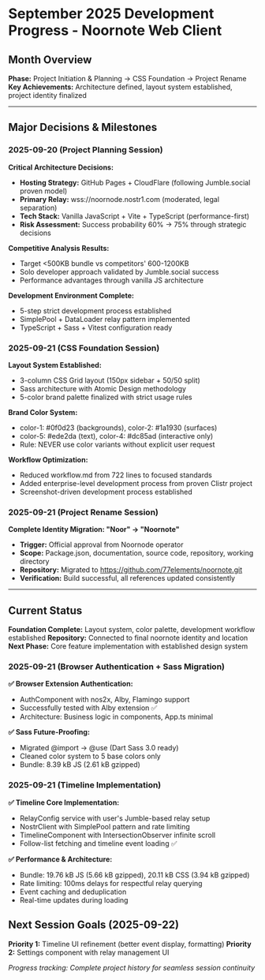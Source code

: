 # September 2025 Development Progress - Noornote Web Client

## Month Overview
**Phase:** Project Initiation & Planning → CSS Foundation → Project Rename
**Key Achievements:** Architecture defined, layout system established, project identity finalized

---

## Major Decisions & Milestones

### 2025-09-20 (Project Planning Session)

**Critical Architecture Decisions:**
- **Hosting Strategy:** GitHub Pages + CloudFlare (following Jumble.social proven model)
- **Primary Relay:** wss://noornode.nostr1.com (moderated, legal separation)
- **Tech Stack:** Vanilla JavaScript + Vite + TypeScript (performance-first)
- **Risk Assessment:** Success probability 60% → 75% through strategic decisions

**Competitive Analysis Results:**
- Target <500KB bundle vs competitors' 600-1200KB
- Solo developer approach validated by Jumble.social success
- Performance advantages through vanilla JS architecture

**Development Environment Complete:**
- 5-step strict development process established
- SimplePool + DataLoader relay pattern implemented
- TypeScript + Sass + Vitest configuration ready

### 2025-09-21 (CSS Foundation Session)

**Layout System Established:**
- 3-column CSS Grid layout (150px sidebar + 50/50 split)
- Sass architecture with Atomic Design methodology
- 5-color brand palette finalized with strict usage rules

**Brand Color System:**
- color-1: #0f0d23 (backgrounds), color-2: #1a1930 (surfaces)
- color-5: #ede2da (text), color-4: #dc85ad (interactive only)
- Rule: NEVER use color variants without explicit user request

**Workflow Optimization:**
- Reduced workflow.md from 722 lines to focused standards
- Added enterprise-level development process from proven Clistr project
- Screenshot-driven development process established

### 2025-09-21 (Project Rename Session)

**Complete Identity Migration: "Noor" → "Noornote"**
- **Trigger:** Official approval from Noornode operator
- **Scope:** Package.json, documentation, source code, repository, working directory
- **Repository:** Migrated to https://github.com/77elements/noornote.git
- **Verification:** Build successful, all references updated consistently

---

## Current Status
**Foundation Complete:** Layout system, color palette, development workflow established
**Repository:** Connected to final noornote identity and location
**Next Phase:** Core feature implementation with established design system

### 2025-09-21 (Browser Authentication + Sass Migration)

**✅ Browser Extension Authentication:**
- AuthComponent with nos2x, Alby, Flamingo support
- Successfully tested with Alby extension ✅
- Architecture: Business logic in components, App.ts minimal

**✅ Sass Future-Proofing:**
- Migrated @import → @use (Dart Sass 3.0 ready)
- Cleaned color system to 5 base colors only
- Bundle: 8.39 kB JS (2.61 kB gzipped)

### 2025-09-21 (Timeline Implementation)

**✅ Timeline Core Implementation:**
- RelayConfig service with user's Jumble-based relay setup
- NostrClient with SimplePool pattern and rate limiting
- TimelineComponent with IntersectionObserver infinite scroll
- Follow-list fetching and timeline event loading ✅

**✅ Performance & Architecture:**
- Bundle: 19.76 kB JS (5.66 kB gzipped), 20.11 kB CSS (3.94 kB gzipped)
- Rate limiting: 100ms delays for respectful relay querying
- Event caching and deduplication
- Real-time updates during loading

## Next Session Goals (2025-09-22)
**Priority 1:** Timeline UI refinement (better event display, formatting)
**Priority 2:** Settings component with relay management UI

*Progress tracking: Complete project history for seamless session continuity*